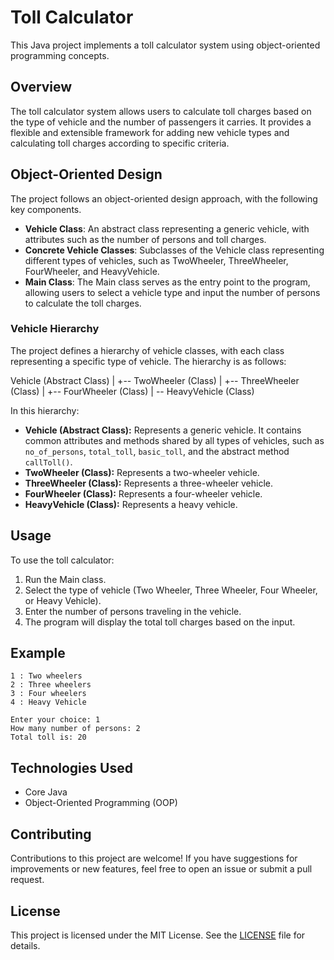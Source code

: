 
# Toll Calculator

This Java project implements a toll calculator system using object-oriented programming concepts.

## Overview

The toll calculator system allows users to calculate toll charges based on the type of vehicle and the number of passengers it carries. It provides a flexible and extensible framework for adding new vehicle types and calculating toll charges according to specific criteria.

## Object-Oriented Design

The project follows an object-oriented design approach, with the following key components.

- **Vehicle Class**: An abstract class representing a generic vehicle, with attributes such as the number of persons and toll charges.
- **Concrete Vehicle Classes**: Subclasses of the Vehicle class representing different types of vehicles, such as TwoWheeler, ThreeWheeler, FourWheeler, and HeavyVehicle.
- **Main Class**: The Main class serves as the entry point to the program, allowing users to select a vehicle type and input the number of persons to calculate the toll charges.


### Vehicle Hierarchy

The project defines a hierarchy of vehicle classes, with each class representing a specific type of vehicle. The hierarchy is as follows:

Vehicle (Abstract Class)
|
+-- TwoWheeler (Class)
|
+-- ThreeWheeler (Class)
|
+-- FourWheeler (Class)
|
\-- HeavyVehicle (Class)

In this hierarchy:

- **Vehicle (Abstract Class):** Represents a generic vehicle. It contains common attributes and methods shared by all types of vehicles, such as `no_of_persons`, `total_toll`, `basic_toll`, and the abstract method `callToll()`.
- **TwoWheeler (Class):** Represents a two-wheeler vehicle.
- **ThreeWheeler (Class):** Represents a three-wheeler vehicle.
- **FourWheeler (Class):** Represents a four-wheeler vehicle.
- **HeavyVehicle (Class):** Represents a heavy vehicle.

## Usage

To use the toll calculator:

1. Run the Main class.
2. Select the type of vehicle (Two Wheeler, Three Wheeler, Four Wheeler, or Heavy Vehicle).
3. Enter the number of persons traveling in the vehicle.
4. The program will display the total toll charges based on the input.

## Example
```
1 : Two wheelers
2 : Three wheelers
3 : Four wheelers
4 : Heavy Vehicle

Enter your choice: 1
How many number of persons: 2
Total toll is: 20
```

## Technologies Used

- Core Java
- Object-Oriented Programming (OOP)

## Contributing

Contributions to this project are welcome! If you have suggestions for improvements or new features, feel free to open an issue or submit a pull request.

## License

This project is licensed under the MIT License. See the [LICENSE](LICENSE) file for details.

